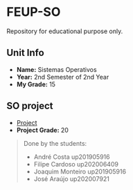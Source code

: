 # FEUP-SO
Repository for educational purpose only.

## Unit Info
- <b>Name:</b> Sistemas Operativos
- <b>Year:</b> 2nd Semester of 2nd Year
- <b>My Grade:</b> 15 

## SO project
- [Project](project/docs/Enunciado.pdf) 
- <b>Project Grade:</b> 20

> Done by the students:
> - André Costa up201905916
> - Filipe Cardoso up202006409
> - Joaquim Monteiro up201905916
> - José Araújo up202007921
